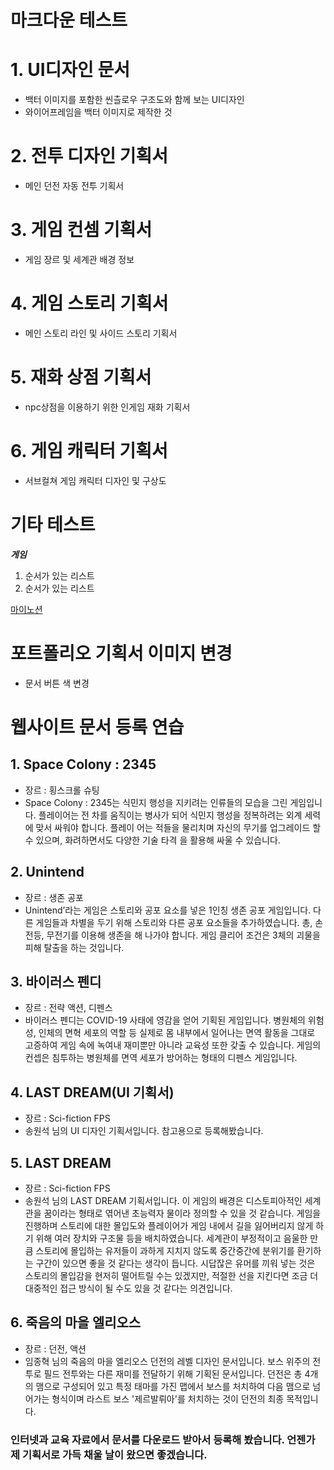 # 마크다운 테스트

# 1. UI디자인 문서
- 백터 이미지를 포함한 씬츨로우 구조도와 함께 보는 UI디자인
- 와이어프레임을 백터 이미지로 제작한 것
# 2. 전투 디자인 기획서
- 메인 던전 자동 전투 기획서
# 3. 게임 컨셈 기획서
- 게임 장르 및 세계관 배경 정보
# 4. 게임 스토리 기획서
- 메인 스토리 라인 및 사이드 스토리 기획서
# 5. 재화 상점 기획서
- npc상점을 이용하기 위한 인게임 재화 기획서
# 6. 게임 캐릭터 기획서
- 서브컬쳐 게임 캐릭터 디자인 및 구상도





# 기타 테스트
__*게임*__

1. 순서가 있는 리스트
2. 순서가 있는 리스트

[마이노션](https://www.notion.so/UXUI-167eb13328b24b9ea7c269755cc2d74d)

# 포트폴리오 기획서 이미지 변경
- 문서 버튼 색 변경


# 웹사이트 문서 등록 연습
## 1. Space Colony : 2345
- 장르 : 횡스크롤 슈팅
- Space Colony : 2345는 식민지 행성을 지키려는 인류들의 모습을 그린 게임입니다. 플레이어는 전
차를 움직이는 병사가 되어 식민지 행성을 정복하려는 외계 세력에 맞서 싸워야 합니다. 플레이
어는 적들을 물리치며 자신의 무기를 업그레이드 할 수 있으며, 화려하면서도 다양한 기술 타격
을 활용해 싸울 수 있습니다.
## 2. Unintend
- 장르 : 생존 공포
- Unintend’라는 게임은 스토리와 공포 요소를 넣은 1인칭 생존 공포 게임입니다. 다른 게임들과 차별을 두기 위해 스토리와 다른 공포 요소들을 추가하였습니다. 총, 손전등, 무전기를 이용해 생존을 해 나가야 합니다. 게임 클리어 조건은 3체의 괴물을 피해 탈출을 하는 것입니다.
## 3. 바이러스 펜디
- 장르 : 전략 액션, 디펜스
- 바이러스 펜디는 COVID-19 사태에 영감을 얻어 기획된 게임입니다. 병원체의 위험성, 인체의 면혁 세포의 역할 등 실제로 몸 내부에서 일어나는 면역 활동을 그대로 고증하여 게임 속에 녹여내 재미뿐만 아니라 교육성 또한 갖출 수 있습니다. 게임의 컨셉은 침투하는 병원체를 면역 세포가 방어하는 형태의 디펜스 게임입니다. 
## 4. LAST DREAM(UI 기획서)
- 장르 : Sci-fiction FPS
- 송원석 님의 UI 디자인 기획서입니다. 참고용으로 등록해봤습니다.
## 5. LAST DREAM
- 장르 : Sci-fiction FPS
- 송원석 님의 LAST DREAM 기획서입니다. 이 게임의 배경은 디스토피아적인 세계관을 꿈이라는 형태로 엮어낸 초능력자 물이라 정의할 수 있을 것 같습니다. 게임을 진행하며 스토리에 대한 몰입도와 플레이어가 게임 내에서 길을 잃어버리지 않게 하기 위해 여러 장치와 구조물 등을 배치하였습니다. 세계관이 부정적이고 음울한 만큼 스토리에 몰입하는 유저들이 과하게 지치지 않도록 중간중간에 분위기를 환기하는 구간이 있으면 좋을 것 같다는 생각이 듭니다. 시답잖은 유머를 끼워 넣는 것은 스토리의 몰입감을 현저히 떨어트릴 수는 있겠지만, 적절한 선을 지킨다면 조금 더 대중적인 접근 방식이 될 수도 있을 것 같다는 의견입니다.
## 6. 죽음의 마을 엘리오스
- 장르 : 던전, 액션
- 임종혁 님의 죽음의 마을 엘리오스 던전의 레벨 디자인 문서입니다. 보스 위주의 전투로 필드 전투와는 다른 재미를 전달하기 위해 기획된 문서입니다. 던전은 총 4개의 맴으로 구성되어 있고 특정 태마를 가진 맵에서 보스를 처치하여 다음 맴으로 넘어가는 형식이며 라스트 보스 '제르발뤼아'를 처치하는 것이 던전의 최종 목적입니다.

### 인터넷과 교육 자료에서 문서를 다운로드 받아서 등록해 봤습니다. 언젠가 제 기획서로 가득 채울 날이 왔으면 좋겠습니다.